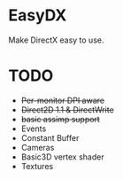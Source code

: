 # EasyDX
Make DirectX easy to use.

# TODO

* ~~Per-monitor DPI aware~~
* ~~Direct2D 1.1 & DirectWrite~~
* ~~basic assimp support~~
* Events
* Constant Buffer
* Cameras
* Basic3D vertex shader
* Textures
